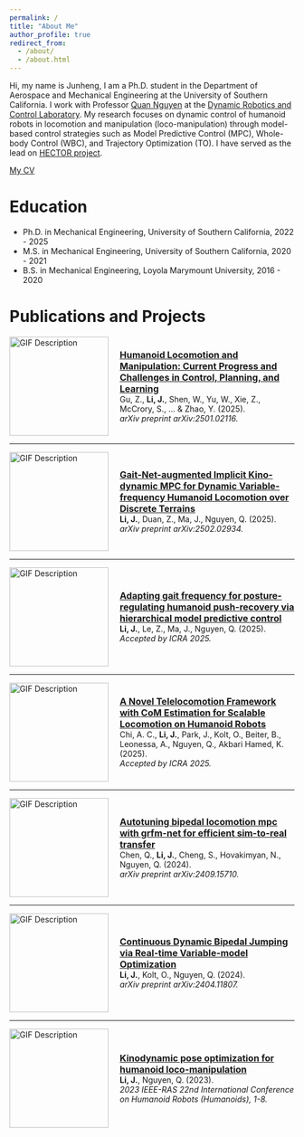 ```yaml
---
permalink: /
title: "About Me"
author_profile: true
redirect_from: 
  - /about/
  - /about.html
---
```


Hi, my name is Junheng, I am a Ph.D. student in the Department of Aerospace and Mechanical Engineering at the University of Southern California. I work with Professor [Quan Nguyen](https://viterbi.usc.edu/directory/faculty/Nguyen/Quan) at the [Dynamic Robotics and Control Laboratory](https://sites.usc.edu/quann/). My research focuses on dynamic control of humanoid robots in locomotion and manipulation (loco-manipulation) through model-based control strategies such as Model Predictive Control (MPC), Whole-body Control (WBC), and Trajectory Optimization (TO). I have served as the lead on [HECTOR project](https://github.com/DRCL-USC/Hector_Simulation). 

[My CV](https://junhengl.github.io/files/JunhengCV.pdf)

Education 
======
- Ph.D. in Mechanical Engineering, University of Southern California, 2022 - 2025
- M.S. in Mechanical Engineering, University of Southern California, 2020 - 2021
- B.S. in Mechanical Engineering, Loyola Marymount University, 2016 - 2020

Publications and Projects
======

<div style="display: flex; align-items: center;">
  <img src="https://junhengl.github.io/images/survey.jpg" alt="GIF Description" width="175" style="margin-right: 20px;">
  <div>
    <a href="https://arxiv.org/abs/2501.02116" style="font-weight: bold; font-size: 16px;">
      Humanoid Locomotion and Manipulation: Current Progress and Challenges in Control, Planning, and Learning
    </a>
    <br>
    Gu, Z., <b>Li, J.</b>, Shen, W., Yu, W., Xie, Z., McCrory, S., ... & Zhao, Y. (2025). 
    <br>
    <i>arXiv preprint arXiv:2501.02116.</i>
  </div>
</div>

---

<div style="display: flex; align-items: center;">
  <img src="https://junhengl.github.io/images/gaitnet.gif" alt="GIF Description" width="175" style="margin-right: 20px;">
  <div>
    <a href="https://arxiv.org/abs/2502.02934" style="font-weight: bold; font-size: 16px;">
      Gait-Net-augmented Implicit Kino-dynamic MPC for Dynamic Variable-frequency Humanoid Locomotion over Discrete Terrains
    </a>
    <br>
    <b>Li, J.</b>, Duan, Z., Ma, J., Nguyen, Q. (2025). 
    <br>
    <i>arXiv preprint arXiv:2502.02934.</i>
  </div>
</div>

---

<div style="display: flex; align-items: center;">
  <img src="https://junhengl.github.io/images/pushrecovery.gif" alt="GIF Description" width="175" style="margin-right: 20px;">
  <div>
    <a href="https://arxiv.org/abs/2409.14342" style="font-weight: bold; font-size: 16px;">
      Adapting gait frequency for posture-regulating humanoid push-recovery via hierarchical model predictive control
    </a>
    <br>
    <b>Li, J.</b>, Le, Z., Ma, J., Nguyen, Q. (2025). 
    <br>
    <i>Accepted by ICRA 2025.</i>
  </div>
</div>

---

<div style="display: flex; align-items: center;">
  <img src="https://junhengl.github.io/images/forcebot.gif" alt="GIF Description" width="175" style="margin-right: 20px;">
  <div>
    <a href="https://arxiv.org/abs/2404.11807" style="font-weight: bold; font-size: 16px;">
      A Novel Telelocomotion Framework with CoM Estimation for Scalable Locomotion on Humanoid Robots
    </a>
    <br>
    Chi, A. C., <b>Li, J.</b>, Park, J., Kolt, O., Beiter, B., Leonessa, A., Nguyen, Q., Akbari Hamed, K. (2025). 
    <br>
    <i>Accepted by ICRA 2025.</i>
  </div>
</div>

---

<div style="display: flex; align-items: center;">
  <img src="https://junhengl.github.io/images/difftune.gif" alt="GIF Description" width="175" style="margin-right: 20px;">
  <div>
    <a href="https://arxiv.org/abs/2409.15710" style="font-weight: bold; font-size: 16px;">
      Autotuning bipedal locomotion mpc with grfm-net for efficient sim-to-real transfer
    </a>
    <br>
    Chen, Q., <b>Li, J.</b>, Cheng, S., Hovakimyan, N., Nguyen, Q. (2024). 
    <br>
    <i>arXiv preprint arXiv:2409.15710.</i>
  </div>
</div>

---

<div style="display: flex; align-items: center;">
  <img src="https://junhengl.github.io/images/continuousJumping.gif" alt="GIF Description" width="175" style="margin-right: 20px;">
  <div>
    <a href="https://arxiv.org/abs/2312.11868" style="font-weight: bold; font-size: 16px;">
      Continuous Dynamic Bipedal Jumping via Real-time Variable-model Optimization
    </a>
    <br>
    <b>Li, J.</b>, Kolt, O., Nguyen, Q. (2024). 
    <br>
    <i>arXiv preprint arXiv:2404.11807.</i>
  </div>
</div>

---

<div style="display: flex; align-items: center;">
  <img src="https://junhengl.github.io/images/boxpushing.gif" alt="GIF Description" width="175" style="margin-right: 20px;">
  <div>
    <a href="https://ieeexplore.ieee.org/document/9842786" style="font-weight: bold; font-size: 16px;">
      Kinodynamic pose optimization for humanoid loco-manipulation
    </a>
    <br>
    <b>Li, J.</b>, Nguyen, Q. (2023). 
    <br>
    <i>2023 IEEE-RAS 22nd International Conference on Humanoid Robots (Humanoids), 1-8.</i>
  </div>
</div>
